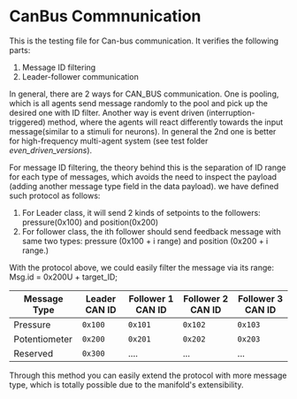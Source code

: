 # CanBus Commnunication
This is the testing file for Can-bus communication.
It verifies the following parts:
1. Message ID filtering
2. Leader-follower communication

In general, there are 2 ways for CAN_BUS communication. One is pooling, which is all agents send message randomly to the pool and pick up the desired one with ID filter. Another way is event driven (interruption-triggered) method, where the agents will react differently towards the input message(similar to a stimuli for neurons). In general the 2nd one is better for high-frequency multi-agent system (see test folder *even_driven_versions*).

For message ID filtering, the theory behind this is the separation of ID range for each type of messages, which avoids the need to inspect the payload (adding another message type field in the data payload). 
we have defined such protocol as follows:
1. For Leader class, it will send 2 kinds of setpoints to the followers: pressure(0x100) and position(0x200)
2. For follower class, the ith follower should send feedback message with same two types: pressure (0x100 + i range) and position (0x200 + i range.)

With the protocol above, we could easily filter the message via its range: Msg.id = 0x200U + target_ID;

| Message Type    | Leader CAN ID | Follower 1 CAN ID | Follower 2 CAN ID | Follower 3 CAN ID |
|-----------------|---------------|-------------------|-------------------|-------------------|
| Pressure        | `0x100`     | `0x101`         | `0x102`         | `0x103`         |
| Potentiometer   | `0x200`     | `0x201`         | `0x202`         | `0x203`         |
| Reserved | `0x300` | .... | ... | ... |

Through this method you can easily extend the protocol with more message type, which is totally possible due to the manifold's extensibility.